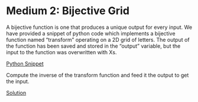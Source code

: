 # Medium 2: Bijective Grid

A bijective function is one that produces a unique output for every input. We have provided a snippet of python code which implements a bijective function named “transform” operating on a 2D grid of letters. The output of the function has been saved and stored in the “output” variable, but the input to the function was overwritten with Xs.

[Python Snippet](../../resources/bijective_grid.py)

Compute the inverse of the transform function and feed it the output to get the input.

[Solution](../../sol/m2)